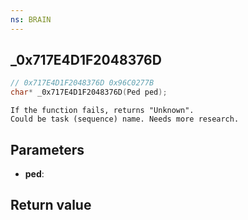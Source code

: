 ```yaml
---
ns: BRAIN
---
```

## _0x717E4D1F2048376D

```c
// 0x717E4D1F2048376D 0x96C0277B
char* _0x717E4D1F2048376D(Ped ped);
```

```
If the function fails, returns "Unknown".  
Could be task (sequence) name. Needs more research.  
```

## Parameters
* **ped**: 

## Return value
